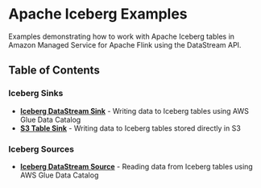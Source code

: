 # Apache Iceberg Examples

Examples demonstrating how to work with Apache Iceberg tables in Amazon Managed Service for Apache Flink using the DataStream API.

## Table of Contents

### Iceberg Sinks
- [**Iceberg DataStream Sink**](./IcebergDataStreamSink) - Writing data to Iceberg tables using AWS Glue Data Catalog
- [**S3 Table Sink**](./S3TableSink) - Writing data to Iceberg tables stored directly in S3

### Iceberg Sources
- [**Iceberg DataStream Source**](./IcebergDataStreamSource) - Reading data from Iceberg tables using AWS Glue Data Catalog
